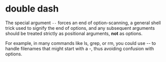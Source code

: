 # double dash
The special argument `--` forces an end of option-scanning, a general shell trick used to signify the end of options, and any subsequent arguments should be treated strictly as positional arguments, **not** as options.

For example, in many commands like ls, grep, or rm, you could use -- to handle filenames that might start with a -, thus avoiding confusion with options.


